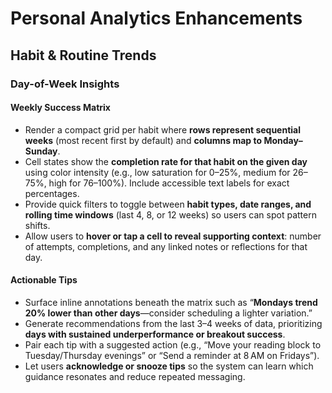 # Personal Analytics Enhancements

## Habit & Routine Trends

### Day-of-Week Insights

#### Weekly Success Matrix
- Render a compact grid per habit where **rows represent sequential weeks** (most recent first by default) and **columns map to Monday–Sunday**.
- Cell states show the **completion rate for that habit on the given day** using color intensity (e.g., low saturation for 0–25%, medium for 26–75%, high for 76–100%). Include accessible text labels for exact percentages.
- Provide quick filters to toggle between **habit types, date ranges, and rolling time windows** (last 4, 8, or 12 weeks) so users can spot pattern shifts.
- Allow users to **hover or tap a cell to reveal supporting context**: number of attempts, completions, and any linked notes or reflections for that day.

#### Actionable Tips
- Surface inline annotations beneath the matrix such as “**Mondays trend 20% lower than other days**—consider scheduling a lighter variation.”
- Generate recommendations from the last 3–4 weeks of data, prioritizing **days with sustained underperformance or breakout success**.
- Pair each tip with a suggested action (e.g., “Move your reading block to Tuesday/Thursday evenings” or “Send a reminder at 8 AM on Fridays”).
- Let users **acknowledge or snooze tips** so the system can learn which guidance resonates and reduce repeated messaging.
